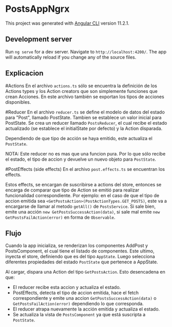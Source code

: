 # PostsAppNgrx

This project was generated with [Angular CLI](https://github.com/angular/angular-cli) version 11.2.1.

## Development server

Run `ng serve` for a dev server. Navigate to `http://localhost:4200/`. The app will automatically reload if you change any of the source files.

## Explicacion

#Actions
En el archivo `actions.ts` sólo se encuentra la definición de los Actions types y los Action creators que son simplemente funciones que crean Acciones.
En este archivo también se exportan los tipos de acciones disponibles.

#Reducer
En el archivo `reducer.ts` se define el modelo de datos del estado para "Post", llamado PostState.
Tambien se establece un valor inicial para PostState.
Se crea un reducer llamado `PostsReducer`, el cual recibe el estado actualizado (se establece el initialState por defecto) y la Action disparada.

Dependiendo de que tipo de acción se haya emitido, este actualiza el `PostState`.

NOTA: Este reducer no es mas que una funcion pura. Por lo que sólo recibe el estado, el tipo de accion y devuelve un nuevo objeto para `PostState`.

#PostEffects (side effects)
En el archivo `post.effects.ts` se encuentran los effects.

Estos effects, se encargan de suscribirse a actions del store, entonces se encarga de comparar que tipo de Action se emitió para realizar funcionalidad correspondiente.
Por ejemplo: en el caso de que el tipo de accion emitida sea `<GetPostsAction>(PostActionTypes.GET_POSTS)`, este va a encargarse de llamar al metodo `getAll()` de `PostsService`. Si sale bien, emite una acción `new GetPostsSuccessAction(data)`, si sale mal emite `new GetPostsFailAction(error)` en forma de `Observable`.

## Flujo

Cuando la app inicializa, se renderizan los componentes AddPost y PostsComponent, el cual tiene el listado de componentes.
Este ultimo, inyecta el store, definiendo que es del tipo `AppState`. 
Luego selecciona diferentes propiedades del estado `PostState` que pertenece a AppState.

Al cargar, dispara una Action del tipo `GetPostsAction`.
Esto desencadena en que:
* El reducer recibe esta accion y actualiza el estado.
* PostEffects, detecta el tipo de accion emitida, hace el fetch correspondiente y emite una accion `GetPostsSuccessAction(data)` o `GetPostsFailAction(error)` dependiendo lo que corresponda.
* El reducer atrapa nuevamente la acción emitida y actualiza el estado.
* Se actualiza la vista de `PostsComponent` ya que está suscripta a `PostState`.
